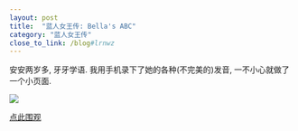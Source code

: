 ```yaml
---
layout: post
title:  "蓝人女王传: Bella's ABC"
category: "蓝人女王传"
close_to_link: /blog#lrnwz
---
```


安安两岁多, 牙牙学语. 我用手机录下了她的各种(不完美的)发音, 一不小心就做了一个小页面.

![](https://s3-us-west-1.amazonaws.com/blog.zurassic.com/ann/bella-learning.jpg)

[点此围观](/ann/abc.html)